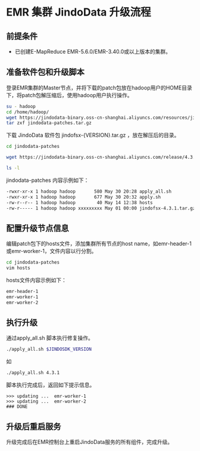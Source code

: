 # EMR 集群 JindoData 升级流程

## 前提条件

* 已创建E-MapReduce EMR-5.6.0/EMR-3.40.0或以上版本的集群。

## 准备软件包和升级脚本

登录EMR集群的Master节点，并将下载的patch包放在hadoop用户的HOME目录下，将patch包解压缩后，使用hadoop用户执行操作。

```bash
su - hadoop
cd /home/hadoop/
wget https://jindodata-binary.oss-cn-shanghai.aliyuncs.com/resources/jindodata-patches.tar.gz
tar zxf jindodata-patches.tar.gz
```

下载 JindoData 软件包 jindofsx-{VERSION}.tar.gz ，放在解压后的目录。

```bash
cd jindodata-patches

wget https://jindodata-binary.oss-cn-shanghai.aliyuncs.com/release/4.3.1/jindofsx-4.3.1.tar.gz

ls -l
```

jindodata-patches 内容示例如下：
```bash
-rwxr-xr-x 1 hadoop hadoop       580 May 30 20:28 apply_all.sh
-rwxr-xr-x 1 hadoop hadoop       677 May 30 20:32 apply.sh
-rw-r--r-- 1 hadoop hadoop        40 May 14 12:38 hosts
-rw-r----- 1 hadoop hadoop xxxxxxxxx May 01 00:00 jindofsx-4.3.1.tar.gz
```

## 配置升级节点信息

编辑patch包下的hosts文件，添加集群所有节点的host name，如emr-header-1或emr-worker-1，文件内容以行分割。

```bash
cd jindodata-patches
vim hosts
```

hosts文件内容示例如下：
```bash
emr-header-1
emr-worker-1
emr-worker-2
```

## 执行升级

通过apply_all.sh 脚本执行修复操作。

```bash
./apply_all.sh $JINDOSDK_VERSION
```

如

```bash
./apply_all.sh 4.3.1
```

脚本执行完成后，返回如下提示信息。

```
>>> updating ...  emr-worker-1
>>> updating ...  emr-worker-2
### DONE
```


## 升级后重启服务

升级完成后在EMR控制台上重启JindoData服务的所有组件，完成升级。

